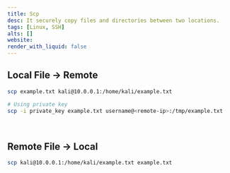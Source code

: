 ```yaml
---
title: Scp
desc: It securely copy files and directories between two locations.
tags: [Linux, SSH]
alts: []
website:
render_with_liquid: false
---
```


## Local File -> Remote

```sh
scp example.txt kali@10.0.0.1:/home/kali/example.txt

# Using private key
scp -i private_key example.txt username@<remote-ip>:/tmp/example.txt
```

<br />

## Remote File -> Local

```sh
scp kali@10.0.0.1:/home/kali/example.txt example.txt
```